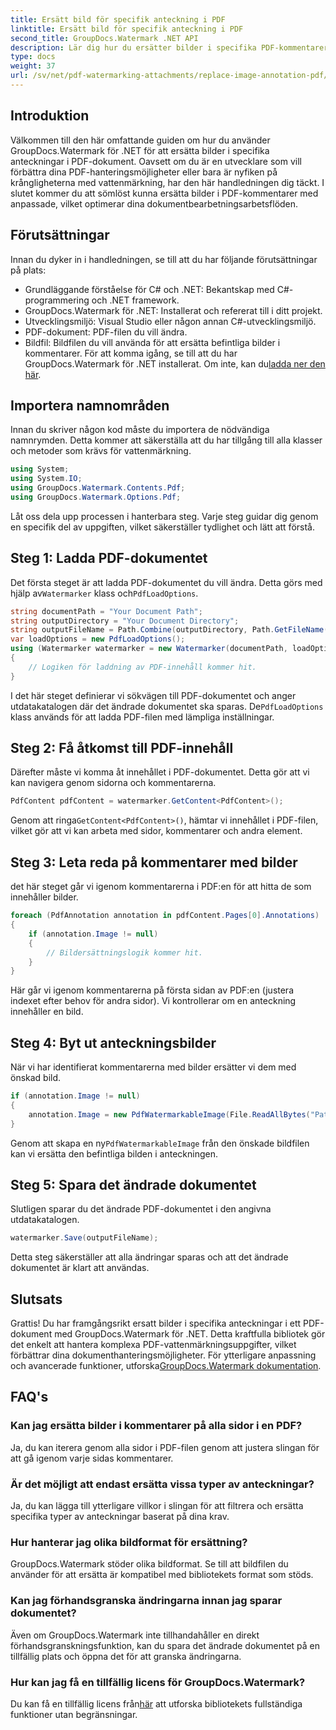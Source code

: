 ```yaml
---
title: Ersätt bild för specifik anteckning i PDF
linktitle: Ersätt bild för specifik anteckning i PDF
second_title: GroupDocs.Watermark .NET API
description: Lär dig hur du ersätter bilder i specifika PDF-kommentarer med GroupDocs.Watermark for .NET. Den här detaljerade guiden täcker allt från att ladda dokument till att spara ändringar.
type: docs
weight: 37
url: /sv/net/pdf-watermarking-attachments/replace-image-annotation-pdf/
---
```

## Introduktion
Välkommen till den här omfattande guiden om hur du använder GroupDocs.Watermark för .NET för att ersätta bilder i specifika anteckningar i PDF-dokument. Oavsett om du är en utvecklare som vill förbättra dina PDF-hanteringsmöjligheter eller bara är nyfiken på krångligheterna med vattenmärkning, har den här handledningen dig täckt. I slutet kommer du att sömlöst kunna ersätta bilder i PDF-kommentarer med anpassade, vilket optimerar dina dokumentbearbetningsarbetsflöden.
## Förutsättningar
Innan du dyker in i handledningen, se till att du har följande förutsättningar på plats:
- Grundläggande förståelse för C# och .NET: Bekantskap med C#-programmering och .NET framework.
- GroupDocs.Watermark för .NET: Installerat och refererat till i ditt projekt.
- Utvecklingsmiljö: Visual Studio eller någon annan C#-utvecklingsmiljö.
- PDF-dokument: PDF-filen du vill ändra.
- Bildfil: Bildfilen du vill använda för att ersätta befintliga bilder i kommentarer.
 För att komma igång, se till att du har GroupDocs.Watermark för .NET installerat. Om inte, kan du[ladda ner den här](https://releases.groupdocs.com/Watermark/net/).
## Importera namnområden
Innan du skriver någon kod måste du importera de nödvändiga namnrymden. Detta kommer att säkerställa att du har tillgång till alla klasser och metoder som krävs för vattenmärkning.
```csharp
using System;
using System.IO;
using GroupDocs.Watermark.Contents.Pdf;
using GroupDocs.Watermark.Options.Pdf;
```
Låt oss dela upp processen i hanterbara steg. Varje steg guidar dig genom en specifik del av uppgiften, vilket säkerställer tydlighet och lätt att förstå.
## Steg 1: Ladda PDF-dokumentet
 Det första steget är att ladda PDF-dokumentet du vill ändra. Detta görs med hjälp av`Watermarker` klass och`PdfLoadOptions`.

```csharp
string documentPath = "Your Document Path";
string outputDirectory = "Your Document Directory";
string outputFileName = Path.Combine(outputDirectory, Path.GetFileName(documentPath));
var loadOptions = new PdfLoadOptions();
using (Watermarker watermarker = new Watermarker(documentPath, loadOptions))
{
    // Logiken för laddning av PDF-innehåll kommer hit.
}
```
 I det här steget definierar vi sökvägen till PDF-dokumentet och anger utdatakatalogen där det ändrade dokumentet ska sparas. De`PdfLoadOptions` klass används för att ladda PDF-filen med lämpliga inställningar.
## Steg 2: Få åtkomst till PDF-innehåll
Därefter måste vi komma åt innehållet i PDF-dokumentet. Detta gör att vi kan navigera genom sidorna och kommentarerna.

```csharp
PdfContent pdfContent = watermarker.GetContent<PdfContent>();
```
 Genom att ringa`GetContent<PdfContent>()`, hämtar vi innehållet i PDF-filen, vilket gör att vi kan arbeta med sidor, kommentarer och andra element.
## Steg 3: Leta reda på kommentarer med bilder
det här steget går vi igenom kommentarerna i PDF:en för att hitta de som innehåller bilder.

```csharp
foreach (PdfAnnotation annotation in pdfContent.Pages[0].Annotations)
{
    if (annotation.Image != null)
    {
        // Bildersättningslogik kommer hit.
    }
}
```
Här går vi igenom kommentarerna på första sidan av PDF:en (justera indexet efter behov för andra sidor). Vi kontrollerar om en anteckning innehåller en bild.
## Steg 4: Byt ut anteckningsbilder
När vi har identifierat kommentarerna med bilder ersätter vi dem med önskad bild.

```csharp
if (annotation.Image != null)
{
    annotation.Image = new PdfWatermarkableImage(File.ReadAllBytes("Path to Your Image File"));
}
```
 Genom att skapa en ny`PdfWatermarkableImage` från den önskade bildfilen kan vi ersätta den befintliga bilden i anteckningen.
## Steg 5: Spara det ändrade dokumentet
Slutligen sparar du det ändrade PDF-dokumentet i den angivna utdatakatalogen.

```csharp
watermarker.Save(outputFileName);
```
Detta steg säkerställer att alla ändringar sparas och att det ändrade dokumentet är klart att användas.
## Slutsats
Grattis! Du har framgångsrikt ersatt bilder i specifika anteckningar i ett PDF-dokument med GroupDocs.Watermark för .NET. Detta kraftfulla bibliotek gör det enkelt att hantera komplexa PDF-vattenmärkningsuppgifter, vilket förbättrar dina dokumenthanteringsmöjligheter. För ytterligare anpassning och avancerade funktioner, utforska[GroupDocs.Watermark dokumentation](https://reference.groupdocs.com/Watermark/net/).
## FAQ's
### Kan jag ersätta bilder i kommentarer på alla sidor i en PDF?
Ja, du kan iterera genom alla sidor i PDF-filen genom att justera slingan för att gå igenom varje sidas kommentarer.
### Är det möjligt att endast ersätta vissa typer av anteckningar?
Ja, du kan lägga till ytterligare villkor i slingan för att filtrera och ersätta specifika typer av anteckningar baserat på dina krav.
### Hur hanterar jag olika bildformat för ersättning?
GroupDocs.Watermark stöder olika bildformat. Se till att bildfilen du använder för att ersätta är kompatibel med bibliotekets format som stöds.
### Kan jag förhandsgranska ändringarna innan jag sparar dokumentet?
Även om GroupDocs.Watermark inte tillhandahåller en direkt förhandsgranskningsfunktion, kan du spara det ändrade dokumentet på en tillfällig plats och öppna det för att granska ändringarna.
### Hur kan jag få en tillfällig licens för GroupDocs.Watermark?
 Du kan få en tillfällig licens från[här](https://purchase.groupdocs.com/temporary-license/) att utforska bibliotekets fullständiga funktioner utan begränsningar.